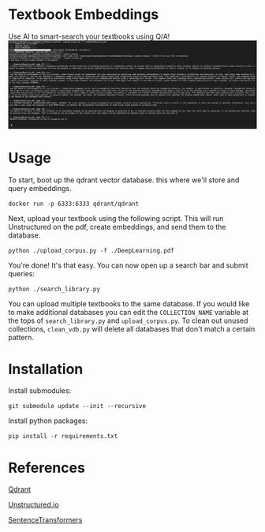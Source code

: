 # Textbook Embeddings

Use AI to smart-search your textbooks using Q/A!
![Description](Test.png)

# Usage

To start, boot up the qdrant vector database. this where we'll store and query embeddings. 
```
docker run -p 6333:6333 qdrant/qdrant
``` 

Next, upload your textbook using the following script. This will run Unstructured on the pdf, create embeddings, and send them to the database. 
```
python ./upload_corpus.py -f ./DeepLearning.pdf
```

You're done! It's that easy. You can now open up a search bar and submit queries:
```
python ./search_library.py
```

You can upload multiple textbooks to the same database. If you would like to make additional databases you can edit the `COLLECTION_NAME` variable at the tops of `search_library.py` and `upload_corpus.py`. 
To clean out unused collections, `clean_vdb.py` will delete all databases that don't match a certain pattern.

# Installation

Install submodules:
```
git submodule update --init --recursive
```

Install python packages:
```
pip install -r requirements.txt
```

# References
[Qdrant](https://github.com/qdrant/qdrant)

[Unstructured.io](https://github.com/Unstructured-IO/unstructured)

[SentenceTransformers](https://huggingface.co/sentence-transformers/multi-qa-MiniLM-L6-cos-v1)
